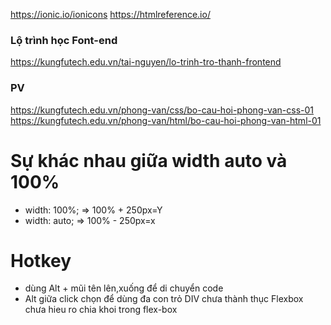 https://ionic.io/ionicons
https://htmlreference.io/

### Lộ trình học Font-end
https://kungfutech.edu.vn/tai-nguyen/lo-trinh-tro-thanh-frontend

### PV 
https://kungfutech.edu.vn/phong-van/css/bo-cau-hoi-phong-van-css-01
https://kungfutech.edu.vn/phong-van/html/bo-cau-hoi-phong-van-html-01


# Sự khác nhau giữa width auto và 100%
 * width: 100%; => 100% + 250px=Y
 * width: auto; => 100% - 250px=x

# Hotkey 
 * dùng Alt + mũi tên lên,xuống để di chuyển code
 * Alt giữa click chọn để dùng đa con trỏ
DIV chưa thành thục 
Flexbox chưa hieu ro
chia khoi trong flex-box